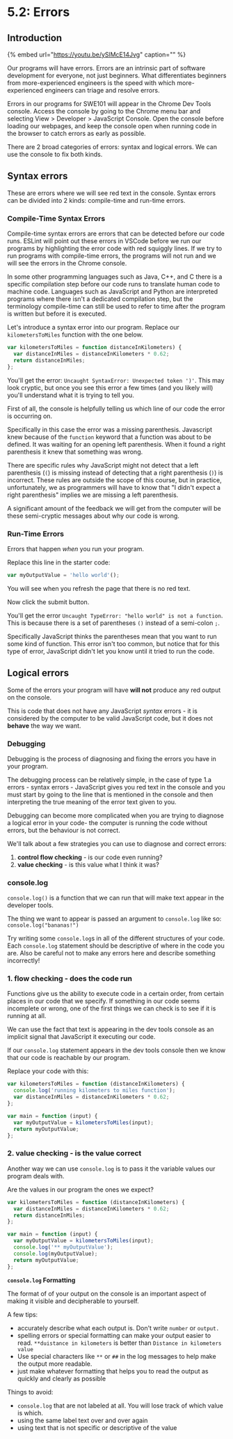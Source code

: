 # 5.2: Errors

## Introduction

{% embed url="https://youtu.be/ySlMcE14Jvg" caption="" %}

Our programs will have errors. Errors are an intrinsic part of software development for everyone, not just beginners. What differentiates beginners from more-experienced engineers is the speed with which more-experienced engineers can triage and resolve errors. 

Errors in our programs for SWE101 will appear in the Chrome Dev Tools console. Access the console by going to the Chrome menu bar and selecting View &gt; Developer &gt; JavaScript Console. Open the console before loading our webpages, and keep the console open when running code in the browser to catch errors as early as possible. 

There are 2 broad categories of errors: syntax and logical errors. We can use the console to fix both kinds.

## Syntax errors

These are errors where we will see red text in the console. Syntax errors can be divided into 2 kinds: compile-time and run-time errors.

### Compile-Time Syntax Errors

Compile-time syntax errors are errors that can be detected before our code runs. ESLint will point out these errors in VSCode before we run our programs by highlighting the error code with red squiggly lines. If we try to run programs with compile-time errors, the programs will not run and we will see the errors in the Chrome console. 

In some other programming languages such as Java, C++, and C there is a specific compilation step before our code runs to translate human code to machine code. Languages such as JavaScript and Python are interpreted programs where there isn't a dedicated compilation step, but the terminology compile-time can still be used to refer to time after the program is written but before it is executed.

Let's introduce a syntax error into our program. Replace our `kilometersToMiles` function with the one below.

```javascript
var kilometersToMiles = function distanceInKilometers) {
  var distanceInMiles = distanceInKilometers * 0.62;
  return distanceInMiles;
};
```

You'll get the error: `Uncaught SyntaxError: Unexpected token ')'`. This may look cryptic, but once you see this error a few times \(and you likely will\) you'll understand what it is trying to tell you.

First of all, the console is helpfully telling us which line of our code the error is occurring on.

Specifically in this case the error was a missing parenthesis. Javascript knew because of the `function` keyword that a function was about to be defined. It was waiting for an opening left parenthesis. When it found a right parenthesis it knew that something was wrong.

There are specific rules why JavaScript might not detect that a left parenthesis \(`(`\) is missing instead of detecting that a right parenthesis \(`)`\) is incorrect. These rules are outside the scope of this course, but in practice, unfortunately, we as programmers will have to know that "I didn't expect a right parenthesis" implies we are missing a left parenthesis.

A significant amount of the feedback we will get from the computer will be these semi-cryptic messages about why our code is wrong.

### Run-Time Errors

Errors that happen _when_ you run your program.

Replace this line in the starter code:

```javascript
var myOutputValue = 'hello world'();
```

You will see when you refresh the page that there is no red text.

Now click the submit button.

You'll get the error `Uncaught TypeError: "hello world" is not a function`. This is because there is a set of parentheses `()` instead of a semi-colon `;`.

Specifically JavaScript thinks the parentheses mean that you want to run some kind of function. This error isn't too common, but notice that for this type of error, JavaScript didn't let you know until it tried to run the code.

## Logical errors

Some of the errors your program will have **will not** produce any red output on the console.

This is code that does not have any JavaScript _syntax_ errors - it is considered by the computer to be valid JavaScript code, but it does not **behave** the way we want.

### Debugging

Debugging is the process of diagnosing and fixing the errors you have in your program.

The debugging process can be relatively simple, in the case of type 1.a errors - syntax errors - JavaScript gives you red text in the console and you must start by going to the line that is mentioned in the console and then interpreting the true meaning of the error text given to you.

Debugging can become more complicated when you are trying to diagnose a logical error in your code- the computer is running the code without errors, but the behaviour is not correct.

We'll talk about a few strategies you can use to diagnose and correct errors:

1. **control flow checking** - is our code even running?
2. **value checking** - is this value what I think it was?

### console.log

`console.log()` is a function that we can run that will make text appear in the developer tools.

The thing we want to appear is passed an argument to `console.log` like so: `console.log("bananas!")`

Try writing some `console.log`s in all of the different structures of your code. Each `console.log` statement should be descriptive of where in the code you are. Also be careful not to make any errors here and describe something incorrectly!

### 1. flow checking - does the code run

Functions give us the ability to execute code in a certain order, from certain places in our code that we specify. If something in our code seems incomplete or wrong, one of the first things we can check is to see if it is running at all.

We can use the fact that text is appearing in the dev tools console as an implicit signal that JavaScript it executing our code.

If our `console.log` statement appears in the dev tools console then we know that our code is reachable by our program.

Replace your code with this:

```javascript
var kilometersToMiles = function (distanceInKilometers) {
  console.log('running kilometers to miles function');
  var distanceInMiles = distanceInKilometers * 0.62;
};

var main = function (input) {
  var myOutputValue = kilometersToMiles(input);
  return myOutputValue;
};
```

### 2. value checking - is the value correct

Another way we can use `console.log` is to pass it the variable values our program deals with.

Are the values in our program the ones we expect?

```javascript
var kilometersToMiles = function (distanceInKilometers) {
  var distanceInMiles = distanceInKilometers * 0.62;
  return distanceInMiles;
};

var main = function (input) {
  var myOutputValue = kilometersToMiles(input);
  console.log('** myOutputValue');
  console.log(myOutputValue);
  return myOutputValue;
};
```

**`console.log` Formatting**

The format of of your output on the console is an important aspect of making it visible and decipherable to yourself.

A few tips:

* accurately describe what each output is. Don't write `number` or `output.`
* spelling errors or special formatting can make your output easier to read. `**duistance in kilometers` is better than `Distance in kilometers value`
* Use special characters like `**` or `##` in the log messages to help make the output more readable.
* just make whatever formatting that helps you to read the output as quickly and clearly as possible

Things to avoid:

* `console.log` that are not labeled at all. You will lose track of which value is which.
* using the same label text over and over again
* using text that is not specific or descriptive of the value

